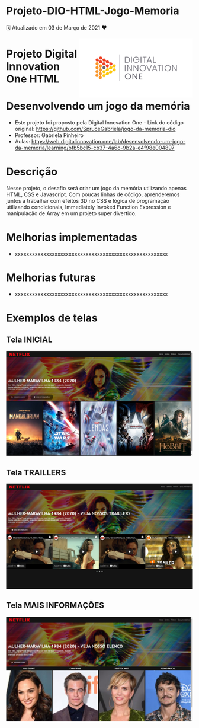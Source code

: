 # Projeto-DIO-HTML-Jogo-Memoria

:spiral_calendar: Atualizado em 03 de Março de 2021 :heart:

<img align="right" alt="GIF" height="160px" src="https://github.com/rdeconti/rdeconti-resources/blob/main/Digital%20Innovation%20One%20-%20Logotipo.png" />

# Projeto Digital Innovation One HTML
# Desenvolvendo um jogo da memória
- Este projeto foi proposto pela Digital Innovation One - Link do código original: https://github.com/SpruceGabriela/jogo-da-memoria-dio
- Professor: Gabriela Pinheiro
- Aulas: https://web.digitalinnovation.one/lab/desenvolvendo-um-jogo-da-memoria/learning/bfb5bc15-cb37-4a6c-9b2a-e4f98e004897

# Descrição
Nesse projeto, o desafio será criar um jogo da memória utilizando apenas HTML, CSS e Javascript. Com poucas linhas de código, aprenderemos juntos a trabalhar com efeitos 3D no CSS e lógica de programação utilizando condicionais, Immediately Invoked Function Expression e manipulação de Array em um projeto super divertido.

# Melhorias implementadas
- xxxxxxxxxxxxxxxxxxxxxxxxxxxxxxxxxxxxxxxxxxxxxxxxxxxxxx

# Melhorias futuras
- xxxxxxxxxxxxxxxxxxxxxxxxxxxxxxxxxxxxxxxxxxxxxxxxxxxxxx

# Exemplos de telas

## Tela INICIAL
<img src="https://github.com/rdeconti/Bootcamp-DIO-Html-Web-Projeto02/blob/main/tela-index.jpeg" />

## Tela TRAILLERS
<img src="https://github.com/rdeconti/Bootcamp-DIO-Html-Web-Projeto02/blob/main/tela-traillers.jpg" />

## Tela MAIS INFORMAÇÕES
<img src="https://github.com/rdeconti/Bootcamp-DIO-Html-Web-Projeto02/blob/main/tela-info.jpg" />
